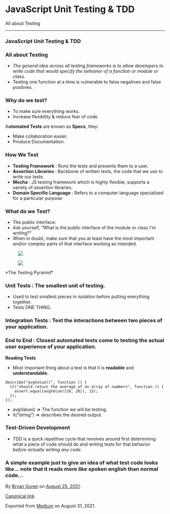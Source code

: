 # JavaScript Unit Testing & TDD

All about Testing

---

### JavaScript Unit Testing & TDD

### All about Testing

-   <span id="640f">_The general idea across all testing frameworks is to allow developers to write code that would specify the behavior of a function or module or class._</span>
-   <span id="11e6">Testing one function at a time is vulnerable to false negatives and false positives.</span>

### Why do we test?

-   <span id="c83e">To make sure everything works.</span>
-   <span id="3070">Increase flexibility & reduce fear of code.</span>

A**utomated Tests** are known as **Specs**, they:

-   <span id="b0d5">Make collaboration easier.</span>
-   <span id="1416">Produce Documentation.</span>

### How We Test

-   <span id="fd4c">**Testing Framework** : Runs the tests and presents them to a user.</span>
-   <span id="8569">**Assertion Libraries** : Backbone of written tests, the code that we use to write our tests.</span>
-   <span id="ec0c">**Mocha** : JS testing framework which is highly flexible; supports a variety of assertion libraries.</span>
-   <span id="b570">**Domain Specific Language** : Refers to a computer language specialized for a particular purpose</span>

### What do we Test?

-   <span id="d93c">The public interface:</span>
-   <span id="9d42">Ask yourself, “What is the public interface of the module or class I'm writing?”</span>
-   <span id="bddd">When in doubt, make sure that you at least have the most important and/or complex parts of that interface working as intended.</span>

<figure><img src="https://cdn-images-1.medium.com/max/800/0*-u18Iz0pA_e0pX2p" class="graf-image" /></figure><figure><img src="https://cdn-images-1.medium.com/max/800/0*Moc1ywM-IYBKtL1l.png" class="graf-image" /></figure>*The Testing Pyramid*

### Unit Tests : The smallest unit of testing.

-   <span id="ad85">Used to test smallest pieces in isolation before putting everything together.</span>
-   <span id="82a9">Tests ONE THING.</span>

### Integration Tests : Test the interactions between two pieces of your application.

### End to End : Closest automated tests come to testing the actual user experience of your application.

**Reading Tests**

-   <span id="c012">Most important thing about a test is that it is **readable** and **understandable.**</span>

<!-- -->

    describe("avgValue()", function () {
      it("should return the average of an array of numbers", function () {
        assert.equal(avgValue([10, 20]), 15);
      });
    });

-   <span id="70aa">avgValue() =&gt; The function we will be testing.</span>
-   <span id="95ad">it(“string”) =&gt; describes the desired output.</span>

### Test-Driven Development

-   <span id="abf2">TDD is a quick repetitive cycle that revolves around first determining what a piece of code should do and writing tests for that behavior _before actually writing any code_.</span>

### A simple example just to give an idea of what test code looks like… note that it reads more like spoken english than normal code…

By <a href="https://medium.com/@bryanguner" class="p-author h-card">Bryan Guner</a> on [August 25, 2021](https://medium.com/p/72908e7730f5).

<a href="https://medium.com/@bryanguner/javascript-unit-testing-tdd-72908e7730f5" class="p-canonical">Canonical link</a>

Exported from [Medium](https://medium.com) on August 31, 2021.
